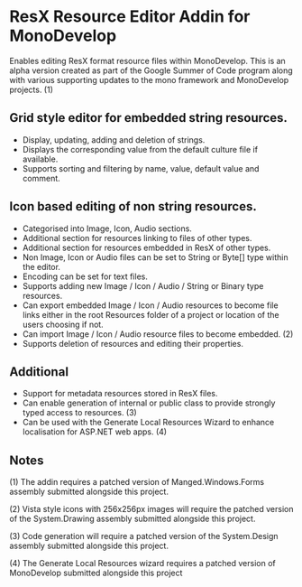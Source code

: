 ResX Resource Editor Addin for MonoDevelop
==========================================

Enables editing ResX format resource files within MonoDevelop. This is an alpha version created as part of the Google Summer of Code program along with various supporting updates to the mono framework and MonoDevelop projects. (1)

Grid style editor for embedded string resources.
------------------------------------------------
* Display, updating, adding and deletion of strings.
* Displays the corresponding value from the default culture file if available.
* Supports sorting and filtering by name, value, default value and comment.

Icon based editing of non string resources.
-------------------------------------------
* Categorised into Image, Icon, Audio sections.
* Additional section for resources linking to files of other types.
* Additional section for resources embedded in ResX of other types.
* Non Image, Icon or Audio files can be set to String or Byte[] type within the editor.
* Encoding can be set for text files.
* Supports adding new Image / Icon / Audio / String or Binary type resources.
* Can export embedded Image / Icon / Audio resources to become file links either in the root Resources folder of a project or location of the users choosing if not.
* Can import Image / Icon / Audio resource files to become embedded. (2)
* Supports deletion of resources and editing their properties.

Additional
----------
* Support for metadata resources stored in ResX files.
* Can enable generation of internal or public class to provide strongly typed access to resources. (3)
* Can be used with the Generate Local Resources Wizard to enhance localisation for ASP.NET web apps. (4)

Notes
-------
(1) The addin requires a patched version of Manged.Windows.Forms assembly submitted alongside this project.

(2) Vista style icons with 256x256px images will require the patched version of the System.Drawing assembly submitted alongside this project.

(3) Code generation will require a patched version of the System.Design assembly submitted alongside this project.

(4) The Generate Local Resources wizard requires a patched version of MonoDevelop submitted alongside this project
